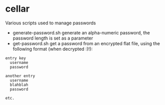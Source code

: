 # cellar

Various scripts used to manage passwords
* generate-password.sh generate an alpha-numeric password, the password length is set as a parameter
* get-password.sh get a password from an encrypted flat file, using the following format (when decrypted :)!):

```
entry key
  username
  password

another entry
  username
  blahblah
  password

etc.
```
